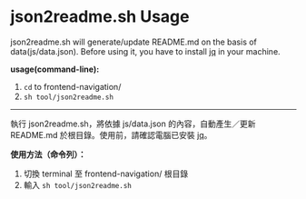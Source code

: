 # json2readme.sh Usage

json2readme.sh will generate/update README.md on the basis of data(js/data.json). Before using it, you have to install [jq](https://stedolan.github.io/jq/download/) in your machine.

__usage(command-line):__

1. `cd` to frontend-navigation/
2. `sh tool/json2readme.sh`

---

執行 json2readme.sh，將依據 js/data.json 的內容，自動產生／更新 README.md 於根目錄。使用前，請確認電腦已安裝 [jq](https://stedolan.github.io/jq/download/)。

__使用方法（命令列）：__

1. 切換 terminal 至 frontend-navigation/ 根目錄
2. 輸入 `sh tool/json2readme.sh`

